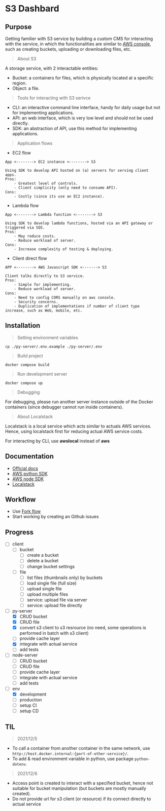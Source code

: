 # S3 Dashbard

## Purpose

Getting familier with S3 service by building a custom CMS for interacting with the service,
in which the functionalities are similar to [AWS console](https://aws.amazon.com/console/), such as creating buckets, uploading or downloading files, etc.

> About S3

A storage service, with 2 interactable entities:
- Bucket: a containers for files, which is physically located at a specific region.
- Object: a file.

> Tools for interacting with S3 serivce
- CLI: an interactive command line interface, handy for daily usage but not for implementing applications.
- API: an web interface, which is very low level and should not be used directly.
- SDK: an abstraction of API, use this method for implementing applications.

> Application flows
- EC2 flow
```
App <--------> EC2 instance <--------> S3

Using SDK to develop API hosted on (a) servers for serving client apps.
Pros:
    - Greatest level of controls.
    - Client simplicity (only need to consume API).
Cons:
    - Costly (since its use an EC2 instance).
```

- Lambda flow
```
App <--------> Lambda function <--------> S3

Using SDK to develop lambda functions, hosted via an API gateway or triggered via SQS.
Pros:
    - May reduce costs.
    - Reduce workload of server.
Cons:
    - Increase complexity of testing & deploying.
```

- Client direct flow
```
APP <--------> AWS Javascript SDK <-------> S3

Client talks directly to S3 service.
Pros:
    - Simple for implementing.
    - Reduce workload of server.
Cons:
    - Need to config CORS manually on aws console.
    - Security concerns.
    - Duplication of implementations if number of client type increase, such as Web, mobile, etc.
```
## Installation

> Setting environment variables

```
cp ./py-server/.env.example ./py-server/.env
```

> Build project

```
docker compose build
```

> Run development server

```
docker compose up
```

> Debugging

For debugging, please run another server instance outside of the Docker containers (since debugger cannot run inside containers).

> About Localstack

Localstack is a local service which acts similar to actuals AWS services. Hence, using localstack first for reducing actual AWS service costs.

For interacting by CLI, use **awslocal** instead of **aws**

## Documentation

- [Official docs](https://docs.aws.amazon.com/AmazonS3/latest/userguide/Welcome.html)
- [AWS python SDK](https://boto3.amazonaws.com/v1/documentation/api/latest/reference/services/s3.html)
- [AWS node SDK](https://docs.aws.amazon.com/AWSJavaScriptSDK/latest/AWS/S3.html)
- [Localstack](https://docs.aws.amazon.com/AWSJavaScriptSDK/latest/AWS/S3.html)


## Workflow

- Use [Fork flow](https://gist.github.com/Chaser324/ce0505fbed06b947d962)
- Start working by creating an Github issues

## Progress

- [ ] client
  - [ ] bucket
    - [ ] create a bucket
    - [ ] delete a bucket
    - [ ] change bucket settings
  - [ ] file
    - [ ] list files (thumbnails only) by buckets
    - [ ] load single file (full size)
    - [ ] upload single file
    - [ ] upload multiple files
    - [ ] service: upload file via server
    - [ ] service: upload file directly
- [ ] py-server
  - [x] CRUD bucket
  - [x] CRUD file
  - [x] convert s3 client to s3 resrource (no need, some operations is performed in batch with s3 client)
  - [ ] provide cache layer
  - [x] integrate with actual service
  - [ ] add tests
- [ ] node-server
  - [ ] CRUD bucket
  - [ ] CRUD file
  - [ ] provide cache layer
  - [ ] integrate with actual service
  - [ ] add tests
- [ ] env
  - [x] development
  - [ ] production
  - [ ] setup CI
  - [ ] setup CD

## TIL

> 2021/12/5

- To call a container from another container in the same network, use `http://host.docker.internal:{port-of-other-service}/`.
- To add & read environment variable in python, use package `python-dotenv`.

> 2021/12/6

- Access point is created to interact with a specified bucket, hence not suitable for bucket manipulation (but buckets are mostly manually created).
- Do not provide url for s3 client (or resource) if its connect directly to actual service  
